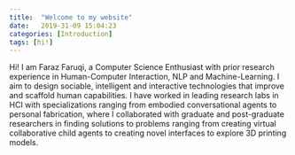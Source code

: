 ```yaml
---
title:  "Welcome to my website"
date:   2019-31-09 15:04:23
categories: [Introduction]
tags: [hi!]
---
```

Hi! I am Faraz Faruqi, a Computer Science Enthusiast with prior research experience in Human-Computer Interaction, NLP and Machine-Learning. I aim to design sociable, intelligent and interactive technologies that improve and scaffold human capabilities. I have worked in leading research labs in HCI with specializations ranging from embodied conversational agents to personal fabrication, where I collaborated with graduate and post-graduate researchers in finding solutions to problems ranging from creating virtual collaborative child agents to creating novel interfaces to explore 3D printing models.

